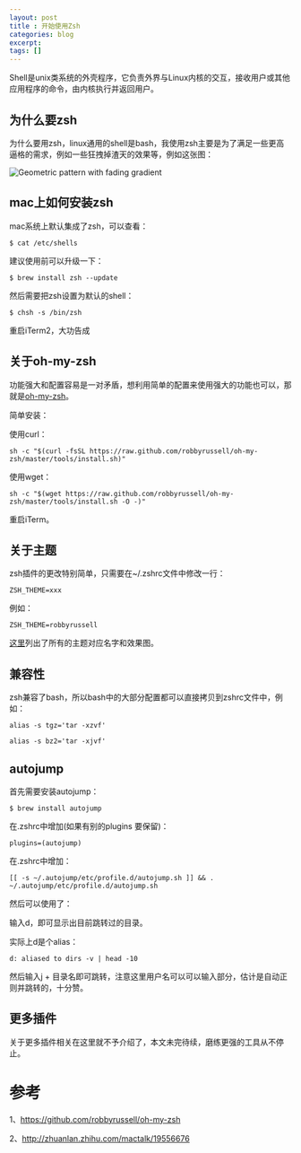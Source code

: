 ```yaml
---
layout: post
title : 开始使用Zsh
categories: blog
excerpt:
tags: []
---
```


Shell是unix类系统的外壳程序，它负责外界与Linux内核的交互，接收用户或其他应用程序的命令，由内核执行并返回用户。

## 为什么要zsh

为什么要用zsh，linux通用的shell是bash，我使用zsh主要是为了满足一些更高逼格的需求，例如一些狂拽掉渣天的效果等，例如这张图：

![Geometric pattern with fading gradient](/img/myzsh.png)

## mac上如何安装zsh

mac系统上默认集成了zsh，可以查看：

  `$ cat /etc/shells`

建议使用前可以升级一下：

  `$ brew install zsh --update`

然后需要把zsh设置为默认的shell：

  `$ chsh -s /bin/zsh`

重启iTerm2，大功告成

## 关于oh-my-zsh

功能强大和配置容易是一对矛盾，想利用简单的配置来使用强大的功能也可以，那就是<a href="https://github.com/robbyrussell/oh-my-zsh">oh-my-zsh</a>。

简单安装：
  
  使用curl：

  `sh -c "$(curl -fsSL https://raw.github.com/robbyrussell/oh-my-zsh/master/tools/install.sh)"`

  使用wget：

  `sh -c "$(wget https://raw.github.com/robbyrussell/oh-my-zsh/master/tools/install.sh -O -)"`
  
重启iTerm。

## 关于主题

zsh插件的更改特别简单，只需要在~/.zshrc文件中修改一行：

  `ZSH_THEME=xxx`

例如：
  
  `ZSH_THEME=robbyrussell`

<a href="https://github.com/robbyrussell/oh-my-zsh/wiki/themes">这里</a>列出了所有的主题对应名字和效果图。

## 兼容性

zsh兼容了bash，所以bash中的大部分配置都可以直接拷贝到zshrc文件中，例如：

  `alias -s tgz='tar -xzvf'`

  `alias -s bz2='tar -xjvf'`

## autojump

首先需要安装autojump：

  `$ brew install autojump`

在.zshrc中增加(如果有别的plugins 要保留)：

  `plugins=(autojump)`

在.zshrc中增加：

  `[[ -s ~/.autojump/etc/profile.d/autojump.sh ]] && . ~/.autojump/etc/profile.d/autojump.sh`

然后可以使用了：

  输入d，即可显示出目前跳转过的目录。

  实际上d是个alias：

  `d: aliased to dirs -v | head -10`

  然后输入j + 目录名即可跳转，注意这里用户名可以可以输入部分，估计是自动正则并跳转的，十分赞。

## 更多插件

关于更多插件相关在这里就不予介绍了，本文未完待续，磨练更强的工具从不停止。

# 参考

1、https://github.com/robbyrussell/oh-my-zsh

2、http://zhuanlan.zhihu.com/mactalk/19556676


